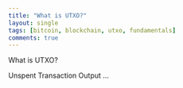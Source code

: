```yaml
---
title: "What is UTXO?"
layout: single
tags: [bitcoin, blockchain, utxo, fundamentals]
comments: true
---
```



What is UTXO?

Unspent Transaction Output
...
